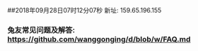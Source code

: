 ##2018年09月28日07时12分07秒 新址: 159.65.196.155
### 兔友常见问题及解答: https://github.com/wanggonging/d/blob/w/FAQ.md
